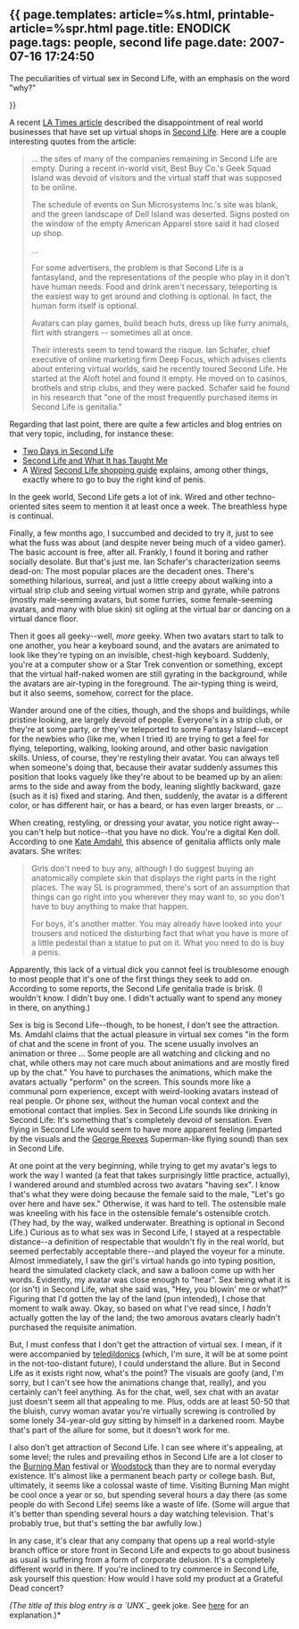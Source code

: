 {{
page.templates: article=%s.html, printable-article=%spr.html
page.title: ENODICK
page.tags: people, second life
page.date: 2007-07-16 17:24:50
---
The peculiarities of virtual sex in Second Life, with an emphasis
on the word "why?"





}}

A recent
[LA Times article][]
described the disappointment of real world businesses that have set
up virtual shops in [Second Life][]. Here
are a couple interesting quotes from the article:

> ... the sites of many of the companies remaining in Second Life are
> empty. During a recent in-world visit, Best Buy Co.'s Geek Squad
> Island was devoid of visitors and the virtual staff that was
> supposed to be online.
> 
> The schedule of events on Sun Microsystems Inc.'s site was blank,
> and the green landscape of Dell Island was deserted. Signs posted
> on the window of the empty American Apparel store said it had
> closed up shop.
> 
> ...
> 
> For some advertisers, the problem is that Second Life is a
> fantasyland, and the representations of the people who play in it
> don't have human needs. Food and drink aren't necessary,
> teleporting is the easiest way to get around and clothing is
> optional. In fact, the human form itself is optional.
> 
> Avatars can play games, build beach huts, dress up like furry
> animals, flirt with strangers -- sometimes all at once.
> 
> Their interests seem to tend toward the risque. Ian Schafer, chief
> executive of online marketing firm Deep Focus, which advises
> clients about entering virtual worlds, said he recently toured
> Second Life. He started at the Aloft hotel and found it empty. He
> moved on to casinos, brothels and strip clubs, and they were
> packed. Schafer said he found in his research that "one of the most
> frequently purchased items in Second Life is genitalia."

Regarding that last point, there are quite a few articles and blog
entries on that very topic, including, for instance these:

-   [Two Days in Second Life][]
-   [Second Life and What It has Taught Me][]
-   A [Wired][]
    [Second Life shopping guide][]
    explains, among other things, exactly where to go to buy the right
    kind of penis.

In the geek world, Second Life gets a lot of ink. Wired and other
techno-oriented sites seem to mention it at least once a week. The
breathless hype is continual.

Finally, a few months ago, I succumbed and decided to try it, just
to see what the fuss was about (and despite never being much of a
video gamer). The basic account is free, after all. Frankly, I
found it boring and rather socially desolate. But that's just me.
Ian Schafer's characterization seems dead-on: The most popular
places are the decadent ones. There's something hilarious, surreal,
and just a little creepy about walking into a virtual strip club
and seeing virtual women strip and gyrate, while patrons (mostly
male-seeming avatars, but some furries, some female-seeming
avatars, and many with blue skin) sit ogling at the virtual bar or
dancing on a virtual dance floor.

Then it goes all geeky--well, *more* geeky. When two avatars start
to talk to one another, you hear a keyboard sound, and the avatars
are animated to look like they're typing on an invisible,
chest-high keyboard. Suddenly, you're at a computer show or a Star
Trek convention or something, except that the virtual half-naked
women are still gyrating in the background, while the avatars are
air-typing in the foreground. The air-typing thing is weird, but it
also seems, somehow, correct for the place.

Wander around one of the cities, though, and the shops and
buildings, while pristine looking, are largely devoid of people.
Everyone's in a strip club, or they're at some party, or they've
teleported to some Fantasy Island--except for the newbies who (like
me, when I tried it) are trying to get a feel for flying,
teleporting, walking, looking around, and other basic navigation
skills. Unless, of course, they're restyling their avatar. You can
always tell when someone's doing that, because their avatar
suddenly assumes this position that looks vaguely like they're
about to be beamed up by an alien: arms to the side and away from
the body, leaning slightly backward, gaze (such as it is) fixed and
staring. And then, suddenly, the avatar is a different color, or
has different hair, or has a beard, or has even larger breasts, or
...

When creating, restyling, or dressing your avatar, you notice right
away--you can't help but notice--that you have no dick. You're a
digital Ken doll. According to one
[Kate Amdahl][], this
absence of genitalia afflicts only male avatars. She writes:

> Girls don't need to buy any, although I do suggest buying an
> anatomically complete skin that displays the right parts in the
> right places. The way SL is programmed, there's sort of an
> assumption that things can go right into you wherever they may want
> to, so you don't have to buy anything to make that happen.
> 
> For boys, it's another matter. You may already have looked into
> your trousers and noticed the disturbing fact that what you have is
> more of a little pedestal than a statue to put on it. What you need
> to do is buy a penis.

Apparently, this lack of a virtual dick you cannot feel is
troublesome enough to most people that it's one of the first things
they seek to add on. According to some reports, the Second Life
genitalia trade is brisk. (I wouldn't know. I didn't buy one. I
didn't actually want to spend any money in there, on anything.)

Sex is big is Second Life--though, to be honest, I don't see the
attraction. Ms. Amdahl claims that the actual pleasure in virtual
sex comes "in the form of chat and the scene in front of you. The
scene usually involves an animation or three ... Some people are
all watching and clicking and no chat, while others may not care
much about animations and are mostly fired up by the chat." You
have to purchases the animations, which make the avatars actually
"perform" on the screen. This sounds more like a communal porn
experience, except with weird-looking avatars instead of real
people. Or phone sex, without the human vocal context and the
emotional contact that implies. Sex in Second Life sounds like
drinking in Second Life: It's something that's completely devoid of
sensation. Even flying in Second Life would seem to have more
apparent feeling (imparted by the visuals and the
[George Reeves][] Superman-like
flying sound) than sex in Second Life.

At one point at the very beginning, while trying to get my avatar's
legs to work the way I wanted (a feat that takes surprisingly
little practice, actually), I wandered around and stumbled across
two avatars "having sex". I know that's what they were doing
because the female said to the male, "Let's go over here and have
sex." Otherwise, it was hard to tell. The ostensible male was
kneeling with his face in the ostensible female's ostensible
crotch. (They had, by the way, walked underwater. Breathing is
optional in Second Life.) Curious as to what sex was in Second
Life, I stayed at a respectable distance--a definition of
respectable that wouldn't fly in the real world, but seemed
perfectably acceptable there--and played the voyeur for a minute.
Almost immediately, I saw the girl's virtual hands go into typing
position, heard the simulated clackety clack, and saw a balloon
come up with her words. Evidently, my avatar was close enough to
"hear". Sex being what it is (or isn't) in Second Life, what she
said was, "Hey, you blowin' me or what?" Figuring that I'd gotten
the lay of the land (pun intended), I chose that moment to walk
away. Okay, so based on what I've read since, I *hadn't* actually
gotten the lay of the land; the two amorous avatars clearly hadn't
purchased the requisite animation.

But, I must confess that I don't get the attraction of virtual sex.
I mean, if it were accompanied by
[teledildonics][] (which,
I'm sure, it will be at some point in the not-too-distant future),
I could understand the allure. But in Second Life as it exists
right now, what's the point? The visuals are goofy (and, I'm sorry,
but I can't see how the animations change that, really), and you
certainly can't feel anything. As for the chat, well, sex chat with
an avatar just doesn't seem all that appealing to me. Plus, odds
are at least 50-50 that the bluish, curvy woman avatar you're
virtually screwing is controlled by some lonely 34-year-old guy
sitting by himself in a darkened room. Maybe that's part of the
allure for some, but it doesn't work for me.

I also don't get attraction of Second Life. I can see where it's
appealing, at some level; the rules and prevailing ethos in Second
Life are a lot closer to the
[Burning Man][] festival or
[Woodstock][] than they are to normal
everyday existence. It's almost like a permanent beach party or
college bash. But, ultimately, it seems like a colossal waste of
time. Visiting Burning Man might be cool once a year or so, but
spending several hours a day there (as some people do with Second
Life) seems like a waste of life. (Some will argue that it's better
than spending several hours a day watching television. That's
probably true, but that's setting the bar awfully low.)

In any case, it's clear that any company that opens up a real
world-style branch office or store front in Second Life and expects
to go about business as usual is suffering from a form of corporate
delusion. It's a completely different world in there. If you're
inclined to try commerce in Second Life, ask yourself this
question: How would I have sold my product at a Grateful Dead
concert?

*(The title of this blog entry is a \`UN*X\`\_ geek joke. See
[here][]
for an explanation.)\*




[LA Times article]: http://www.latimes.com/business/la-fi-secondlife14jul14,1,3135510.story?coll=la-headlines-business
[Second Life]: http://www.secondlife.com/
[Two Days in Second Life]: http://www.oddtodd.com/message665.html
[Second Life and What It has Taught Me]: http://keepinitrealyo.blogspot.com/2006/07/second-life-and-what-it-has-taught-me.html
[Wired]: http://www.wired.com/
[Second Life shopping guide]: http://www.wired.com/wired/archive/14.10/slshopping.html
[Kate Amdahl]: http://kateamdahl.livejournal.com/927.html
[George Reeves]: http://www.imdb.com/name/nm0001660
[teledildonics]: http://en.wikipedia.org/wiki/Teledildonics
[Burning Man]: http://www.burningman.com/
[Woodstock]: http://www.woodstock69.com/
[here]: http://www.freebsd.org/cgi/man.cgi?query=errno&amp;apropos=0&amp;sektion=0&amp;manpath=FreeBSD+6.2-RELEASE&amp;format=html
